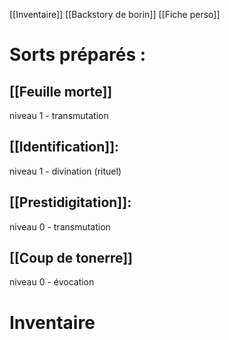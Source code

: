 [[Inventaire]]
[[Backstory de borin]]
[[Fiche perso]]

# Sorts préparés : 

## [[Feuille morte]]
niveau 1 - transmutation
## [[Identification]]:
niveau 1 - divination (rituel)
## [[Prestidigitation]]:
niveau 0 - transmutation
## [[Coup de tonerre]]
niveau 0 - évocation


# Inventaire
